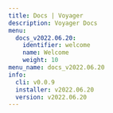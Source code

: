 ```yaml
---
title: Docs | Voyager
description: Voyager Docs
menu:
  docs_v2022.06.20:
    identifier: welcome
    name: Welcome
    weight: 10
menu_name: docs_v2022.06.20
info:
  cli: v0.0.9
  installer: v2022.06.20
  version: v2022.06.20
---
```


